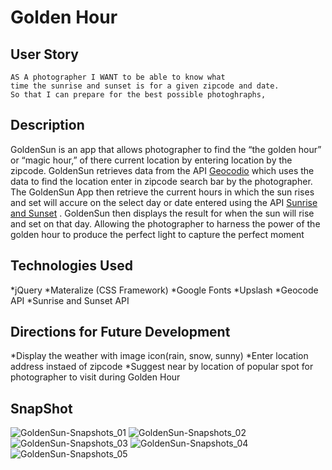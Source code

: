 # Golden Hour

## User Story
```
AS A photographer I WANT to be able to know what  
time the sunrise and sunset is for a given zipcode and date.  
So that I can prepare for the best possible photoghraphs,
```  
## Description
GoldenSun is an app that allows photographer to find the “the golden hour” or “magic hour,” of there current location by entering location by the zipcode. GoldenSun retrieves data from the API [Geocodio](https://www.geocod.io/) which uses the data to find the location enter in zipcode search bar by the photographer. The GoldenSun App then retrieve the current hours in which the sun rises and set will accure on the select day or date entered using the API [Sunrise and Sunset](https://sunrise-sunset.org/api) . GoldenSun then displays the result for when the sun will rise and set on that day. Allowing the photographer to harness the power of the golden hour to produce the perfect light to capture the perfect moment

## Technologies Used
*jQuery
*Materalize (CSS Framework)
*Google Fonts
*Upslash
*Geocode API
*Sunrise and Sunset API

## Directions for Future Development
*Display the weather with image icon(rain, snow, sunny)
*Enter location address instaed of zipcode
*Suggest near by location of popular spot for photographer to visit during Golden Hour

## SnapShot
![GoldenSun-Snapshots_01](https://user-images.githubusercontent.com/32470118/111707223-0cc9a180-881a-11eb-8c2b-ee6d0696f1e4.png)
![GoldenSun-Snapshots_02](https://user-images.githubusercontent.com/32470118/111707228-0e936500-881a-11eb-9958-949126587ea5.png)
![GoldenSun-Snapshots_03](https://user-images.githubusercontent.com/32470118/111707242-12bf8280-881a-11eb-8ff6-3803bfeeb0b0.png)
![GoldenSun-Snapshots_04](https://user-images.githubusercontent.com/32470118/111707248-14894600-881a-11eb-8d16-9514b11f4d04.png)
![GoldenSun-Snapshots_05](https://user-images.githubusercontent.com/32470118/111707256-181ccd00-881a-11eb-9cf9-425b506f7594.png)